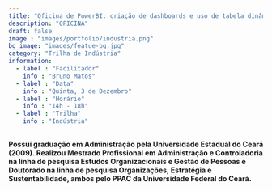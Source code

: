 ```yaml
---
title: "Oficina de PowerBI: criação de dashboards e uso de tabela dinâmica para análise de dados"
description: "OFICINA"
draft: false
image : "images/portfolio/industria.png"
bg_image: "images/featue-bg.jpg"
category: "Trilha de Indústria"
information:
  - label : "Facilitador"
    info : "Bruno Matos"
  - label : "Data"
    info : "Quinta, 3 de Dezembro"
  - label : "Horário"
    info : "14h - 18h"
  - label : "Trilha"
    info : "Indústria"
---
```


**Possui graduação em Administração pela Universidade Estadual do Ceará (2009).
Realizou Mestrado Profissional em Administração e Controladoria na linha de pesquisa Estudos
Organizacionais e Gestão de Pessoas e Doutorado na linha de pesquisa Organizações,
Estratégia e Sustentabilidade, ambos pelo PPAC da Universidade Federal do Ceará.**
